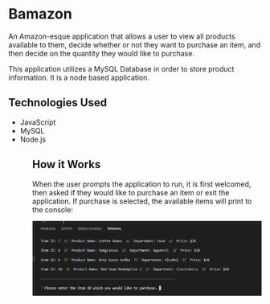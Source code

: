 # Bamazon

<p>An Amazon-esque application that allows a user to view all products available to them, decide whether or not they want to purchase an item, and then decide on the quantity they would like to purchase.
</p>

<p>This application utilizes a MySQL Database in order to store product information. It is a node based application.</p>

## Technologies Used
<ul>
  <li>JavaScript</li>
  <li>MySQL</li>
  <li>Node.js</li>
<ul>
 
## How it Works
<p>When the user prompts the application to run, it is first welcomed, then asked if they would like to purchase an item or exit the application. If purchase is selected, the available items will print to the console:
</p>

![Image description](https://github.com/benderb64/Bamazon/blob/master/images/Item_Prompt.PNG)


